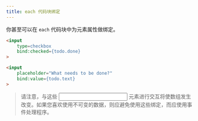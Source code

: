 ```yaml
---
title: each 代码块绑定
---
```


你甚至可以在 `each` 代码块中为元素属性做绑定。

```html
<input
	type=checkbox
	bind:checked={todo.done}
>

<input
	placeholder="What needs to be done?"
	bind:value={todo.text}
>
```

> 请注意，与这些 <input> 元素进行交互将使数组发生改变。如果您喜欢使用不可变的数据，则应避免使用这些绑定，而应使用事件处理程序。
